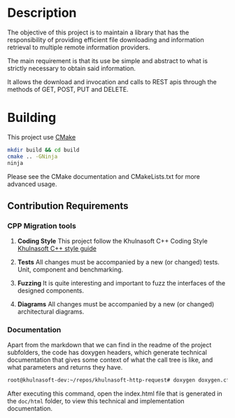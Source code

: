 # Description
The objective of this project is to maintain a library that has the responsibility of providing efficient file downloading and information retrieval to multiple remote information providers.

The main requirement is that its use be simple and abstract to what is strictly necessary to obtain said information.

It allows the download and invocation and calls to REST apis through the methods of GET, POST, PUT and DELETE.


# Building
This project use [CMake](https://cmake.org)
```bash
mkdir build && cd build
cmake .. -GNinja
ninja
```
Please see the CMake documentation and CMakeLists.txt for more advanced usage.


## Contribution Requirements

### CPP Migration tools

1. **Coding Style** This project follow the Khulnasoft C++ Coding Style [Khulnasoft C++ style guide](https://github.com/khulnasoft/khulnasoft/wiki/Coding-style-guide-%28C-plus-plus%29)

2. **Tests** All changes must be accompanied by a new (or changed) tests. Unit, component and benchmarking.

3. **Fuzzing** It is quite interesting and important to fuzz the interfaces of the designed components.

4. **Diagrams** All changes must be accompanied by a new (or changed) architectural diagrams.

### Documentation

Apart from the markdown that we can find in the readme of the project subfolders, the code has doxygen headers, which generate technical documentation that gives some context of what the call tree is like, and what parameters and returns they have.

```bash
root@khulnasoft-dev:~/repos/khulnasoft-http-request# doxygen doxygen.cfg
```

After executing this command, open the index.html file that is generated in the `doc/html` folder, to view this technical and implementation documentation.

